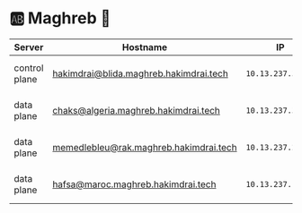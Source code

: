 # :ab: Maghreb :brain:

| Server           | Hostname                             |  IP               | Specs                 |
|------------------|--------------------------------------|-------------------|-----------------------|
| control plane    |    hakimdrai@blida.maghreb.hakimdrai.tech | `10.13.237.33/24` | 64GB Ram,      16cpus |
| data plane       |    chaks@algeria.maghreb.hakimdrai.tech  | `10.13.237.37/24` | 64GB Ram,      16cpus |
| data plane       |    memedlebleu@rak.maghreb.hakimdrai.tech  | `10.13.237.26/24` | 64GB Ram,       8cpus |
| data plane       |    hafsa@maroc.maghreb.hakimdrai.tech   | `10.13.237.17/24` | 64GB Ram,      16cpus |

